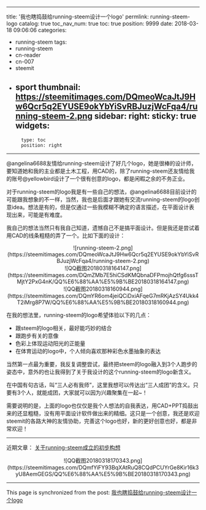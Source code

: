 
---
title: '我也瞎捣鼓给running-steem设计一个logo'
permlink: running-steem-logo
catalog: true
toc_nav_num: true
toc: true
position: 9999
date: 2018-03-18 09:06:06
categories:
- running-steem
tags:
- running-steem
- cn-reader
- cn-007
- steemit
- sport
thumbnail: https://steemitimages.com/DQmeoWcaJtJ9Hw6Qcr5q2EYUSE9okYbYiSvRBJuzjWcFqa4/running-steem-2.png
sidebar:
    right:
        sticky: true
widgets:
    -
        type: toc
        position: right
---


@angelina6688友情给running-steem设计了好几个logo，她是很棒的设计师，要知道她和我的主业都是土木工程，用CAD的，除了running-steem还友情给我的账号@yellowbird设计了一个很有创意的logo，都是闲暇之余的不务正业。

对于running-steem的logo我是有一些自己的想法，@angelina6688目前设计的可能跟我想象的不一样，当然，我也是后面才跟她有交流running-steem的logo创意idea。想法是有的，但是仅通过一些我模糊不确定的语言描述，在平面设计表现出来，可能是有难度。

我自己的想法当然只有我自己知道，遗憾自己不是搞平面设计。但是我还是尝试着用CAD的线条粗糙的弄了一个。比如下面的设计：

<center>![running-steem-2.png](https://steemitimages.com/DQmeoWcaJtJ9Hw6Qcr5q2EYUSE9okYbYiSvRBJuzjWcFqa4/running-steem-2.png)</center>

<center>![QQ截图20180318164147.png](https://steemitimages.com/DQmZMb7E5hiCSdKMQbnaDFPmojhQtfg6sssTMjtY2PxG4nK/QQ%E6%88%AA%E5%9B%BE20180318164147.png)</center>

<center>![QQ截图20180318160944.png](https://steemitimages.com/DQmYR6om4jeiQCiDxiAFqeG7mRKjAzSY4Ukk4T2iMrg8P7W/QQ%E6%88%AA%E5%9B%BE20180318160944.png)</center>

在我的想法里，running-steem的logo希望体验以下的几点：

* 跟steem的logo相关，最好能巧妙的结合
* 跟跑步有关的意像
* 色彩上体现运动阳光的正能量
* 在体育运动的logo中，个人倾向喜欢那种彩色水墨抽象的表达

当然第一点最为重要，我反复调整尝试，最终把steem的logo融入到3个人跑步的姿态中，意外的也让我得到了关于我设计的这个running-steem的logo新含义。

在中国有句古话，叫“三人必有我师”，这里我想可以传达出“三人成团”的含义。只要有3个人，就能成团，大家就可以因为兴趣聚集在一起~！

需要说明的是，上面的logo也仅仅是我个人想法的自我表达，用CAD+PPT捣鼓出来的还显粗糙，没有用平面设计软件做出来的精细。这只是一个创意，我还是欢迎steemit的各路大神的友情协助，完善这个logo也好，新的更好创意也好，都是非常欢迎！

---

近期文章：
[关于running-steem成立的初步构想](https://steemit.com/running-steem/@yellowbird/running-steem)

<center>![QQ截图20180318170343.png](https://steemitimages.com/DQmfYiFY93BqXAtRuQ8CQdPCUYrGe8Kir16k3yU8AemGEGS/QQ%E6%88%AA%E5%9B%BE20180318170343.png)</center>

- - -

This page is synchronized from the post: [我也瞎捣鼓给running-steem设计一个logo](https://steemit.com/@yellowbird/running-steem-logo)
